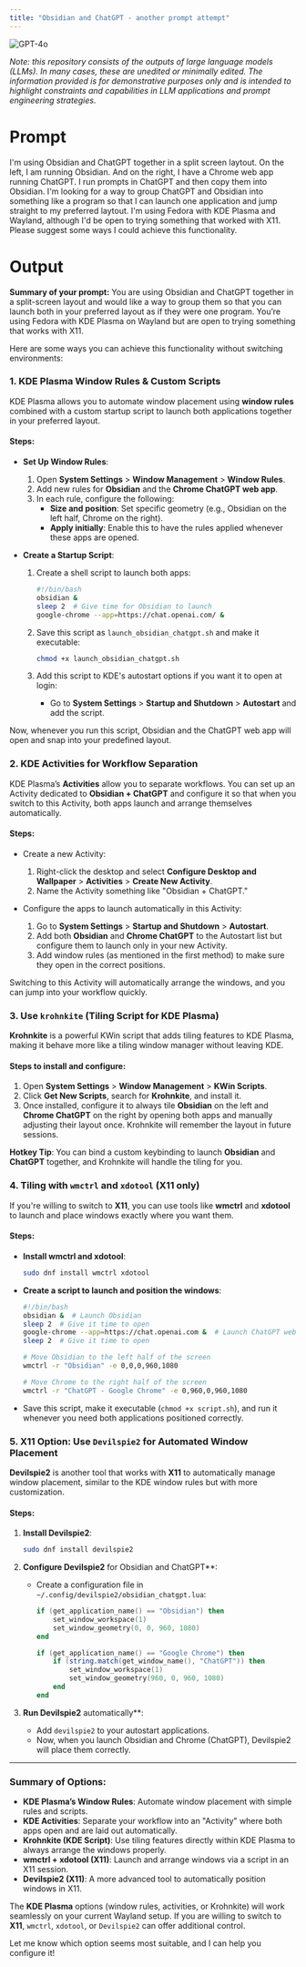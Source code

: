 ```yaml
---
title: "Obsidian and ChatGPT - another prompt attempt"
---
```

![GPT-4o](https://img.shields.io/badge/GPT--4o-3333FF?style=for-the-badge&logo=openai&logoColor=white)



*Note: this repository consists of the outputs of large language models (LLMs). In many cases, these are unedited or minimally edited. The information provided is for demonstrative purposes only and is intended to highlight constraints and capabilities in LLM applications and prompt engineering strategies.*


# Prompt

I'm using Obsidian and ChatGPT together in a split screen laytout. On the left, I am running Obsidian. And on the right, I have a Chrome web app running ChatGPT. I run prompts in ChatGPT and then copy them into Obsidian. I'm looking for a way to group ChatGPT and Obsidian into something like a program so that I can launch one application and jump straight to my preferred laytout. I'm using Fedora with KDE Plasma and Wayland, although I'd be open to trying something that worked with X11. Please suggest some ways I could achieve this functionality. 

# Output
**Summary of your prompt:** You are using Obsidian and ChatGPT together in a split-screen layout and would like a way to group them so that you can launch both in your preferred layout as if they were one program. You’re using Fedora with KDE Plasma on Wayland but are open to trying something that works with X11.

Here are some ways you can achieve this functionality without switching environments:

### 1. **KDE Plasma Window Rules & Custom Scripts**
   KDE Plasma allows you to automate window placement using **window rules** combined with a custom startup script to launch both applications together in your preferred layout.

#### Steps:
   - **Set Up Window Rules**:
     1. Open **System Settings** > **Window Management** > **Window Rules**.
     2. Add new rules for **Obsidian** and the **Chrome ChatGPT web app**.
     3. In each rule, configure the following:
        - **Size and position**: Set specific geometry (e.g., Obsidian on the left half, Chrome on the right).
        - **Apply initially**: Enable this to have the rules applied whenever these apps are opened.
   
   - **Create a Startup Script**:
     1. Create a shell script to launch both apps:
        ```bash
        #!/bin/bash
        obsidian &
        sleep 2  # Give time for Obsidian to launch
        google-chrome --app=https://chat.openai.com/ &
        ```
     2. Save this script as `launch_obsidian_chatgpt.sh` and make it executable:
        ```bash
        chmod +x launch_obsidian_chatgpt.sh
        ```

     3. Add this script to KDE's autostart options if you want it to open at login:
        - Go to **System Settings** > **Startup and Shutdown** > **Autostart** and add the script.

   Now, whenever you run this script, Obsidian and the ChatGPT web app will open and snap into your predefined layout.

### 2. **KDE Activities for Workflow Separation**
   KDE Plasma’s **Activities** allow you to separate workflows. You can set up an Activity dedicated to **Obsidian + ChatGPT** and configure it so that when you switch to this Activity, both apps launch and arrange themselves automatically.

#### Steps:
   - Create a new Activity:
     1. Right-click the desktop and select **Configure Desktop and Wallpaper** > **Activities** > **Create New Activity**.
     2. Name the Activity something like "Obsidian + ChatGPT."
   
   - Configure the apps to launch automatically in this Activity:
     1. Go to **System Settings** > **Startup and Shutdown** > **Autostart**.
     2. Add both **Obsidian** and **Chrome ChatGPT** to the Autostart list but configure them to launch only in your new Activity.
     3. Add window rules (as mentioned in the first method) to make sure they open in the correct positions.
   
   Switching to this Activity will automatically arrange the windows, and you can jump into your workflow quickly.

### 3. **Use `krohnkite` (Tiling Script for KDE Plasma)**
   **Krohnkite** is a powerful KWin script that adds tiling features to KDE Plasma, making it behave more like a tiling window manager without leaving KDE.

#### Steps to install and configure:
   1. Open **System Settings** > **Window Management** > **KWin Scripts**.
   2. Click **Get New Scripts**, search for **Krohnkite**, and install it.
   3. Once installed, configure it to always tile **Obsidian** on the left and **Chrome ChatGPT** on the right by opening both apps and manually adjusting their layout once. Krohnkite will remember the layout in future sessions.
   
   **Hotkey Tip**: You can bind a custom keybinding to launch **Obsidian** and **ChatGPT** together, and Krohnkite will handle the tiling for you.

### 4. **Tiling with `wmctrl` and `xdotool` (X11 only)**
   If you're willing to switch to **X11**, you can use tools like **wmctrl** and **xdotool** to launch and place windows exactly where you want them.

#### Steps:
   - **Install wmctrl and xdotool**:
     ```bash
     sudo dnf install wmctrl xdotool
     ```
   
   - **Create a script to launch and position the windows**:
     ```bash
     #!/bin/bash
     obsidian &  # Launch Obsidian
     sleep 2  # Give it time to open
     google-chrome --app=https://chat.openai.com &  # Launch ChatGPT web app
     sleep 2  # Give it time to open

     # Move Obsidian to the left half of the screen
     wmctrl -r "Obsidian" -e 0,0,0,960,1080

     # Move Chrome to the right half of the screen
     wmctrl -r "ChatGPT - Google Chrome" -e 0,960,0,960,1080
     ```

   - Save this script, make it executable (`chmod +x script.sh`), and run it whenever you need both applications positioned correctly.

### 5. **X11 Option: Use `Devilspie2` for Automated Window Placement**
   **Devilspie2** is another tool that works with **X11** to automatically manage window placement, similar to the KDE window rules but with more customization.

#### Steps:
   1. **Install Devilspie2**:
      ```bash
      sudo dnf install devilspie2
      ```

   2. **Configure Devilspie2** for Obsidian and ChatGPT**:
      - Create a configuration file in `~/.config/devilspie2/obsidian_chatgpt.lua`:
        ```lua
        if (get_application_name() == "Obsidian") then
            set_window_workspace(1)
            set_window_geometry(0, 0, 960, 1080)
        end

        if (get_application_name() == "Google Chrome") then
            if (string.match(get_window_name(), "ChatGPT")) then
                set_window_workspace(1)
                set_window_geometry(960, 0, 960, 1080)
            end
        end
        ```

   3. **Run Devilspie2** automatically**:
      - Add `devilspie2` to your autostart applications.
      - Now, when you launch Obsidian and Chrome (ChatGPT), Devilspie2 will place them correctly.

---

### Summary of Options:
- **KDE Plasma’s Window Rules**: Automate window placement with simple rules and scripts.
- **KDE Activities**: Separate your workflow into an "Activity" where both apps open and are laid out automatically.
- **Krohnkite (KDE Script)**: Use tiling features directly within KDE Plasma to always arrange the windows properly.
- **wmctrl + xdotool (X11)**: Launch and arrange windows via a script in an X11 session.
- **Devilspie2 (X11)**: A more advanced tool to automatically position windows in X11.

The **KDE Plasma** options (window rules, activities, or Krohnkite) will work seamlessly on your current Wayland setup. If you are willing to switch to **X11**, `wmctrl`, `xdotool`, or `Devilspie2` can offer additional control.

Let me know which option seems most suitable, and I can help you configure it!